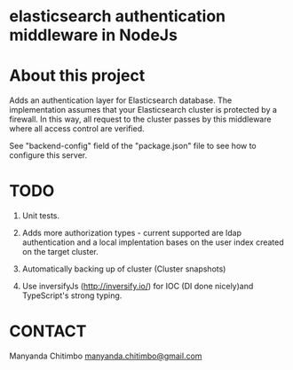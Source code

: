 elasticsearch authentication middleware in NodeJs
================================================

About this project
==================
Adds an authentication layer for Elasticsearch database.
The implementation assumes that your Elasticsearch cluster is protected by a firewall.
In this way, all request to the cluster passes by this middleware where all access control are verified. 

See "backend-config" field of the "package.json" file to see how to configure this server.

TODO
====
1) Unit tests.
2) Adds more authorization types - current supported are ldap authentication and a local implentation bases on the user index created on the target cluster.
3) Automatically backing up of cluster (Cluster snapshots)

4) Use inversifyJs (http://inversify.io/) for IOC (DI done nicely)and TypeScript's strong typing. 

CONTACT
======
Manyanda Chitimbo <manyanda.chitimbo@gmail.com>


